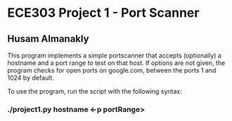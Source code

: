 # ECE303 Project 1 - Port Scanner

## Husam Almanakly

This program implements a simple portscanner that accepts (optionally) a hostname 
and a port range to test on that host. If options are not given, the program checks 
for open ports on google.com, between the ports 1 and 1024 by default. 

To use the program, run the script with the following syntax: 

### ./project1.py hostname <-p portRange>